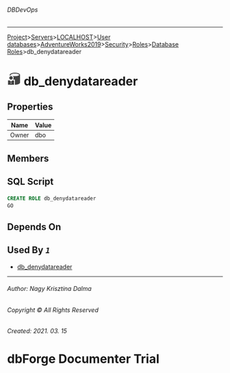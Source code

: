 ###### DBDevOps
___
[Project](../../../../../../../startpage.md)>[Servers](../../../../../../Servers.md)>[LOCALHOST](../../../../../LOCALHOST.md)>[User databases](../../../../UserDatabases.md)>[AdventureWorks2019](../../../AdventureWorks2019.md)>[Security](../../Security.md)>[Roles](../Roles.md)>[Database Roles](DatabaseRoles.md)>db_denydatareader


# ![logo](../../../../../../../Images/DatabaseRole.svg) db_denydatareader


## <a name="#Properties"></a>Properties
|Name|Value|
|---|---|
|Owner|dbo|


## <a name="#Members"></a>Members


## <a name="#SqlScript"></a>SQL Script
```SQL
CREATE ROLE db_denydatareader
GO
```

## <a name="#DependsOn"></a>Depends On


## <a name="#UsedBy"></a>Used By _`1`_
- [db_denydatareader](../../Schemas/db_denydatareader.md)


___
###### Author: Nagy Krisztina Dalma
###### Copyright © All Rights Reserved
###### Created: 2021. 03. 15

# dbForge Documenter Trial